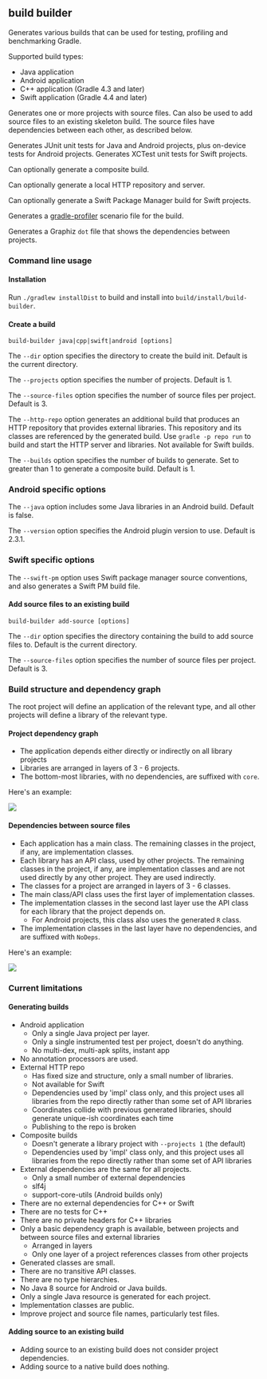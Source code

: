 ## build builder

Generates various builds that can be used for testing, profiling and benchmarking Gradle.

Supported build types:

- Java application
- Android application
- C++ application (Gradle 4.3 and later)
- Swift application (Gradle 4.4 and later)

Generates one or more projects with source files. Can also be used to add source files to an existing skeleton build. 
The source files have dependencies between each other, as described below.

Generates JUnit unit tests for Java and Android projects, plus on-device tests for Android projects.
Generates XCTest unit tests for Swift projects.

Can optionally generate a composite build.

Can optionally generate a local HTTP repository and server.

Can optionally generate a Swift Package Manager build for Swift projects.

Generates a [gradle-profiler](https://www.github.com/gradle/gradle-profiler) scenario file for the build.

Generates a Graphiz `dot` file that shows the dependencies between projects.

### Command line usage

#### Installation

Run `./gradlew installDist` to build and install into `build/install/build-builder`.

#### Create a build

`build-builder java|cpp|swift|android [options]`

The `--dir` option specifies the directory to create the build init. Default is the current directory.

The `--projects` option specifies the number of projects. Default is 1.

The `--source-files` option specifies the number of source files per project. Default is 3.

The `--http-repo` option generates an additional build that produces an HTTP repository that provides external libraries. This repository and its classes are referenced by the generated build. Use `gradle -p repo run` to build and start the HTTP server and libraries. Not available for Swift builds.

The `--builds` option specifies the number of builds to generate. Set to greater than 1 to generate a composite build. Default is 1.

### Android specific options

The `--java` option includes some Java libraries in an Android build. Default is false. 

The `--version` option specifies the Android plugin version to use. Default is 2.3.1.

### Swift specific options

The `--swift-pm` option uses Swift package manager source conventions, and also generates a Swift PM build file.

#### Add source files to an existing build

`build-builder add-source [options]`

The `--dir` option specifies the directory containing the build to add source files to. Default is the current directory.

The `--source-files` option specifies the number of source files per project. Default is 3.

### Build structure and dependency graph

The root project will define an application of the relevant type, and all other projects will define a library of the relevant type. 

#### Project dependency graph

- The application depends either directly or indirectly on all library projects
- Libraries are arranged in layers of 3 - 6 projects.
- The bottom-most libraries, with no dependencies, are suffixed with `core`.

Here's an example: 

<img src="https://rawgit.com/adammurdoch/build-builder/master/src/doc/projects.svg">
           
#### Dependencies between source files

- Each application has a main class. The remaining classes in the project, if any, are implementation classes.
- Each library has an API class, used by other projects. The remaining classes in the project, if any, are implementation classes and are not used directly by any other project. They are used indirectly.
- The classes for a project are arranged in layers of 3 - 6 classes.
- The main class/API class uses the first layer of implementation classes.
- The implementation classes in the second last layer use the API class for each library that the project depends on.
    - For Android projects, this class also uses the generated `R` class.
- The implementation classes in the last layer have no dependencies, and are suffixed with `NoDeps`.

Here's an example:

<img src="https://rawgit.com/adammurdoch/build-builder/master/src/doc/sources.svg">

### Current limitations

#### Generating builds

- Android application 
    - Only a single Java project per layer.
    - Only a single instrumented test per project, doesn't do anything.
    - No multi-dex, multi-apk splits, instant app
- No annotation processors are used.
- External HTTP repo
    - Has fixed size and structure, only a small number of libraries.
    - Not available for Swift
    - Dependencies used by 'impl' class only, and this project uses all libraries from the repo directly rather than some set of API libraries
    - Coordinates collide with previous generated libraries, should generate unique-ish coordinates each time
    - Publishing to the repo is broken
- Composite builds
    - Doesn't generate a library project with `--projects 1` (the default)
    - Dependencies used by 'impl' class only, and this project uses all libraries from the repo directly rather than some set of API libraries
- External dependencies are the same for all projects.
    - Only a small number of external dependencies
    - slf4j
    - support-core-utils (Android builds only)
- There are no external dependencies for C++ or Swift
- There are no tests for C++
- There are no private headers for C++ libraries
- Only a basic dependency graph is available, between projects and between source files and external libraries
    - Arranged in layers 
    - Only one layer of a project references classes from other projects
- Generated classes are small.
- There are no transitive API classes. 
- There are no type hierarchies.
- No Java 8 source for Android or Java builds.
- Only a single Java resource is generated for each project.
- Implementation classes are public.
- Improve project and source file names, particularly test files.

#### Adding source to an existing build

- Adding source to an existing build does not consider project dependencies.
- Adding source to a native build does nothing.
